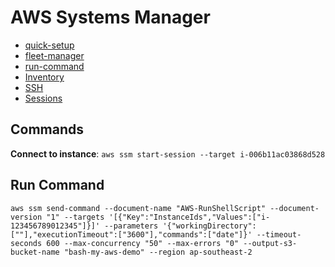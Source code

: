 # AWS Systems Manager

- [quick-setup](quick-setup.md)
- [fleet-manager](fleet-manager.md)
- [run-command](run-command.md)
- [Inventory](inventory.md)
- [SSH](ssh.md)
- [Sessions](sessions.md)

## Commands

**Connect to instance**:  `aws ssm start-session --target i-006b11ac03868d528`

## Run Command

```shell
aws ssm send-command --document-name "AWS-RunShellScript" --document-version "1" --targets '[{"Key":"InstanceIds","Values":["i-123456789012345"]}]' --parameters '{"workingDirectory":[""],"executionTimeout":["3600"],"commands":["date"]}' --timeout-seconds 600 --max-concurrency "50" --max-errors "0" --output-s3-bucket-name "bash-my-aws-demo" --region ap-southeast-2
```



